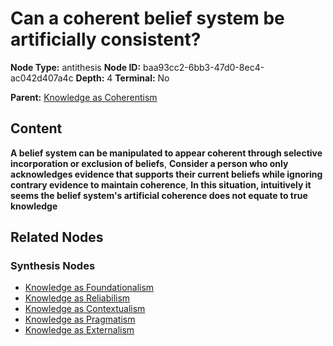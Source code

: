 # Can a coherent belief system be artificially consistent?

**Node Type:** antithesis
**Node ID:** baa93cc2-6bb3-47d0-8ec4-ac042d407a4c
**Depth:** 4
**Terminal:** No

**Parent:** [Knowledge as Coherentism](knowledge-as-coherentism-synthesis-da452831-c325-49b9-8382-5adc045428df.md)

## Content

**A belief system can be manipulated to appear coherent through selective incorporation or exclusion of beliefs**, **Consider a person who only acknowledges evidence that supports their current beliefs while ignoring contrary evidence to maintain coherence**, **In this situation, intuitively it seems the belief system's artificial coherence does not equate to true knowledge**

## Related Nodes

### Synthesis Nodes

- [Knowledge as Foundationalism](knowledge-as-foundationalism-synthesis-d62909cd-de9e-4c58-a978-3e820a941635.md)
- [Knowledge as Reliabilism](knowledge-as-reliabilism-synthesis-39c24e19-d18a-48a4-8394-b73297cb2d33.md)
- [Knowledge as Contextualism](knowledge-as-contextualism-synthesis-7149069b-4a6b-42e8-9994-7c3c97d3d790.md)
- [Knowledge as Pragmatism](knowledge-as-pragmatism-synthesis-8efedb83-504b-4860-b70f-ef1fedeb1a09.md)
- [Knowledge as Externalism](knowledge-as-externalism-synthesis-9b24e603-cd0f-4c5b-a9d8-35de87e1ddbc.md)
